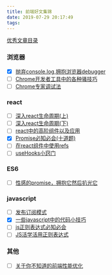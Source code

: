 ```yaml
---
title: 前端好文集锦
date: 2019-07-29 20:17:49
tags:
---
```


[优秀文章目录](https://juejin.im/post/5d387f696fb9a07eeb13ea60#heading-8)

### 浏览器

- [x] [抛弃console.log,拥抱浏览器debugger](https://zhuanlan.zhihu.com/p/52077620)
- [ ] [Chrome开发者工具中的各种骚技巧](https://juejin.im/post/5af53823f265da0b75282b0f)
- [ ] [Chrome专家调试法](https://juejin.im/post/5d18d6eb6fb9a07edc0b6cc4)

### react

- [ ] [深入react生命周期(上)](https://zhuanlan.zhihu.com/p/30757059)
- [ ] [深入react生命周期(下)](https://zhuanlan.zhihu.com/p/30971608)
- [ ] [react中的高阶组件以及应用](https://juejin.im/post/5c72b97de51d4545c66f75d5)
- [x] [Promise必知必会(十道题)](https://juejin.im/post/5a04066351882517c416715d)
- [ ] [在react组件中使用refs](https://segmentfault.com/a/1190000019277029)
- [ ] [useHooks小窍门](https://zhuanlan.zhihu.com/p/66170210)

### ES6

- [ ] [性感的promise，拥抱它然后扒光它](https://juejin.im/post/5ab20c58f265da23a228fe0f)

### javascript

- [ ] [发布订阅模式](https://juejin.im/post/5d387f696fb9a07eeb13ea60#heading-8)
- [x] [一些javascript中的代码小技巧](https://juejin.im/entry/5b7d68b6e51d4538b35c016d)
- [ ] [js正则表达式必知必会](https://segmentfault.com/a/1190000013276177)
- [ ] [JS活学活用正则表达式](https://segmentfault.com/a/1190000013267210)

### 其他

- [ ] [关于你不知道的前端性能优化](https://segmentfault.com/a/1190000019897234)

